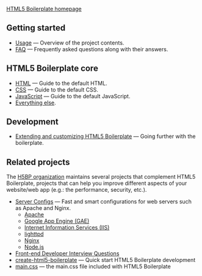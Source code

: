 [HTML5 Boilerplate homepage](https://html5boilerplate.com/)

## Getting started

* [Usage](files/projects/programming/chu-chube/static/doc/usage.md) — Overview of the project contents.
* [FAQ](files/projects/programming/chu-chube/static/doc/faq.md) — Frequently asked questions along with their answers.

## HTML5 Boilerplate core

* [HTML](files/projects/programming/chu-chube/static/doc/html.md) — Guide to the default HTML.
* [CSS](files/projects/programming/chu-chube/static/doc/css.md) — Guide to the default CSS.
* [JavaScript](files/projects/programming/chu-chube/static/doc/js.md) — Guide to the default JavaScript.
* [Everything else](files/projects/programming/chu-chube/static/doc/misc.md).

## Development

* [Extending and customizing HTML5 Boilerplate](files/projects/programming/chu-chube/static/doc/extend.md) — Going further with
  the boilerplate.

## Related projects

The [H5BP organization](https://github.com/h5bp) maintains several projects that
complement HTML5 Boilerplate, projects that can help you improve different
aspects of your website/web app (e.g.: the performance, security, etc.).

* [Server Configs](https://github.com/h5bp/server-configs) — Fast and smart
  configurations for web servers such as Apache and Nginx.
  * [Apache](https://github.com/h5bp/server-configs-apache)
  * [Google App Engine (GAE)](https://github.com/h5bp/server-configs-gae)
  * [Internet Information Services
    (IIS)](https://github.com/h5bp/server-configs-iis)
  * [lighttpd](https://github.com/h5bp/server-configs-lighttpd)
  * [Nginx](https://github.com/h5bp/server-configs-nginx)
  * [Node.js](https://github.com/h5bp/server-configs-node)
* [Front-end Developer Interview Questions](https://github.com/h5bp/Front-end-Developer-Interview-Questions)
* [create-html5-boilerplate](https://github.com/h5bp/create-html5-boilerplate) — Quick start HTML5 Boilerplate development
* [main.css](https://github.com/h5bp/main.css) — the main.css file included with HTML5 Boilerplate
